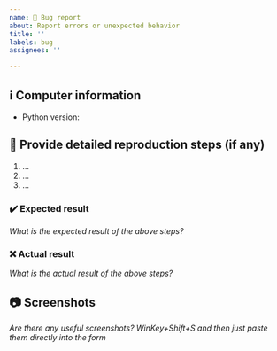 ```yaml
---
name: 🐛 Bug report
about: Report errors or unexpected behavior
title: ''
labels: bug
assignees: ''

---
```


## ℹ Computer information

- Python version: 

## 📝 Provide detailed reproduction steps (if any)

1. …
2. …
3. …

### ✔️ Expected result

_What is the expected result of the above steps?_

### ❌ Actual result

_What is the actual result of the above steps?_

## 📷 Screenshots

_Are there any useful screenshots? WinKey+Shift+S and then just paste them directly into the form_